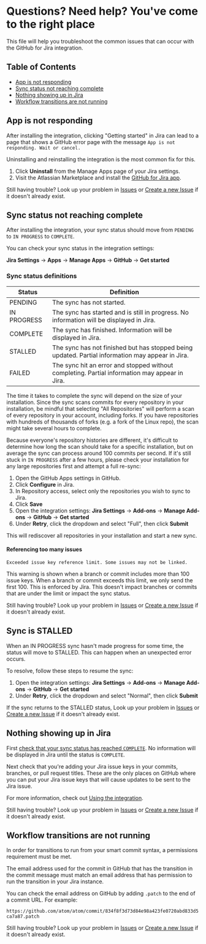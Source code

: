# Questions? Need help? You've come to the right place

This file will help you troubleshoot the common issues that can occur with the GitHub for Jira integration. 

## Table of Contents

- [App is not responding](#app-is-not-responding)
- [Sync status not reaching complete](#sync-status-not-reaching-complete)
- [Nothing showing up in Jira](#nothing-showing-up-in-jira)
- [Workflow transitions are not running](#workflow-transitions-are-not-running)

## App is not responding

After installing the integration, clicking "Getting started" in Jira can lead to a page that shows a GitHub error page with the message `App is not responding. Wait or cancel.`

Uninstalling and reinstalling the integration is the most common fix for this.

1. Click **Uninstall** from the Manage Apps page of your Jira settings.
2. Visit the Atlassian Marketplace and install the [GitHub for Jira app](https://marketplace.atlassian.com/apps/1219592/github-for-jira?hosting=cloud&tab=overview).

Still having trouble? Look up your problem in [Issues](https://github.com/atlassian/jira/issues) or [Create a new Issue](https://github.com/integrations/jira/issues/new) if it doesn't already exist.

## Sync status not reaching complete

After installing the integration, your sync status should move from `PENDING` to `IN PROGRESS` to `COMPLETE`. 

You can check your sync status in the integration settings:

**Jira Settings** -> **Apps** -> **Manage Apps** -> **GitHub** -> **Get started**

### Sync status definitions

| Status   | Definition                 |
|----------|----------------------------|
| PENDING  | The sync has not started.  |
| IN PROGRESS   | The sync has started and is still in progress. No information will be displayed in Jira. |
| COMPLETE | The sync has finished. Information will be displayed in Jira. |
| STALLED  | The sync has not finished but has stopped being updated. Partial information may appear in Jira. |
| FAILED   | The sync hit an error and stopped without completing. Partial information may appear in Jira. |

The time it takes to complete the sync will depend on the size of your installation. Since the sync scans commits for every repository in your installation, be mindful that selecting "All Repositories" will perform a scan of every repository in your account, including forks. If you have repositories with hundreds of thousands of forks (e.g. a fork of the Linux repo), the scan might take several hours to complete.

Because everyone's repository histories are different, it's difficult to determine how long the scan should take for a specific installation, but on average the sync can process around 100 commits per second. If it's still stuck in `IN PROGRESS` after a few hours, please check your installation for any large repositories first and attempt a full re-sync:

1. Open the GitHub Apps settings in GitHub.
2. Click **Configure** in Jira.
3. In Repository access, select only the repositories you wish to sync to Jira.
4. Click **Save**
5. Open the integration settings: **Jira Settings** -> **Add-ons** -> **Manage Add-ons** -> **GitHub** -> **Get started**
6. Under **Retry**, click the dropdown and select "Full", then click **Submit**

This will rediscover all repositories in your installation and start a new sync.

#### Referencing too many issues

`Exceeded issue key reference limit. Some issues may not be linked.`

This warning is shown when a branch or commit includes more than 100 issue keys. When a branch or commit exceeds this limit, we only send the first 100. This is enforced by Jira. This doesn't impact branches or commits that are under the limit or impact the sync status.

Still having trouble? Look up your problem in [Issues](https://github.com/atlassian/jira/issues) or [Create a new Issue](https://github.com/integrations/jira/issues/new) if it doesn't already exist.

## Sync is STALLED

When an IN PROGRESS sync hasn't made progress for some time, the status will move to STALLED. This can happen when an unexpected error occurs.

To resolve, follow these steps to resume the sync:

1. Open the integration settings: **Jira Settings** -> **Add-ons** -> **Manage Add-ons** -> **GitHub** -> **Get started**
2. Under **Retry**, click the dropdown and select "Normal", then click **Submit**

If the sync returns to the STALLED status, Look up your problem in [Issues](https://github.com/atlassian/jira/issues) or [Create a new Issue](https://github.com/integrations/jira/issues/new) if it doesn't already exist.

## Nothing showing up in Jira

First [check that your sync status has reached `COMPLETE`](#sync-status-not-reaching-complete). No information will be displayed in Jira until the status is `COMPLETE`.

Next check that you're adding your Jira issue keys in your commits, branches, or pull request titles. These are the only places on GitHub where you can put your Jira issue keys that will cause updates to be sent to the Jira issue.

For more information, check out [Using the integration](https://github.com/integrations/jira#using-the-integration).

Still having trouble? Look up your problem in [Issues](https://github.com/atlassian/jira/issues) or [Create a new Issue](https://github.com/integrations/jira/issues/new) if it doesn't already exist.

## Workflow transitions are not running

In order for transitions to run from your smart commit syntax, a permissions requirement must be met.

The email address used for the commit in GitHub that has the transition in the commit message must match an email address that has permission to run the transition in your Jira instance.

You can check the email address on GitHub by adding `.patch` to the end of a commit URL. For example:

`https://github.com/atom/atom/commit/834f8f3d73d84e98a423fe0720abd833d5ca7a87.patch`

Still having trouble? Look up your problem in [Issues](https://github.com/atlassian/jira/issues) or [Create a new Issue](https://github.com/integrations/jira/issues/new) if it doesn't already exist.
